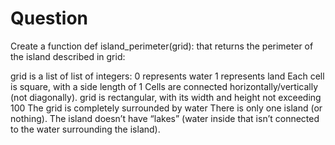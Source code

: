 # Question

Create a function def island_perimeter(grid): that returns the perimeter of the
island described in grid:

grid is a list of list of integers: 0 represents water 1 represents land Each
cell is square, with a side length of 1 Cells are connected
horizontally/vertically (not diagonally). grid is rectangular, with its width
and height not exceeding 100 The grid is completely surrounded by water There is
only one island (or nothing). The island doesn’t have “lakes” (water inside that
isn’t connected to the water surrounding the island).
